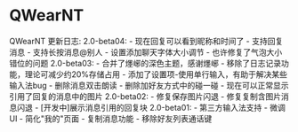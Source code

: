 # QWearNT

QWearNT 更新日志:
2.0-beta04:
	- 现在回复可以看到昵称和时间了
	- 支持回复消息
	- 支持长按消息@别人
	- 设置添加聊天字体大小调节
	- 也许修复了气泡大小错位的问题
2.0-beta03:
	- 合并了爅峫的深色主题，感谢爅峫
	- 移除了日志记录功能，理论可减少约20%存储占用
	- 添加了设置项-使用单行输入，有助于解决某些输入法bug
	- 删除消息双击朗读
	- 删除加好友方式中的碰一碰
	- 现在可以正常显示引用了回复的消息中的图片
2.0-beta02:
	- 修复保存图片闪退
	- 修复复制含图片消息闪退
	- [开发中]展示消息引用的回复块
2.0-beta01:
	- 第三方输入法支持
	- 微调UI
	- 简化"我的"页面
	- 复制消息功能
	- 移除好友列表通话键
